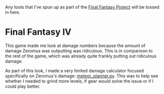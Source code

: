 Any tools that I've spun up as part of the [Final Fantasy Project](../final-fantasy-project) will be tossed in here.

# Final Fantasy IV

This game made me look at damage numbers because the amount of damage Zeromus was outputting was ridiculous. This is in comparison to the rest of the game, which was already quite frankly putting out ridiculous damage.

As part of this look, I made a very limited damage calculator focused specifically on Zeromus's damage: [meteor_planner.py](meteor_planner.py). This was to help see whether I needed to grind more levels, if gear would solve the issue or if I could play better.
